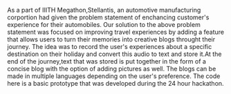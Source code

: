As a part of IIITH Megathon,Stellantis, an automotive manufacturing corportion had given the problem statement of enchancing customer's experience for their automobiles. Our solution to the above problem statement was focused on improving travel experiences by adding a feature that allows users to turn their memories into creative blogs throught their journey. The idea was to record the user's experiences about a specific destination on their holiday and convert this audio to text and store it.At the end of the journey,text that was stored is put together in the form of a concise blog with the option of adding pictures as well. The blogs can be made in multiple languages depending on the user's preference. The code here is a basic prototype that was developed during the 24 hour hackathon.
